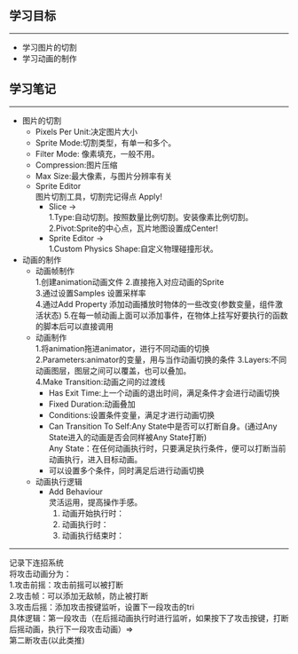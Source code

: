 ## 学习目标   
***   
- 学习图片的切割
- 学习动画的制作
## 学习笔记   
***       
- 图片的切割
  - Pixels Per Unit:决定图片大小  
  - Sprite Mode:切割类型，有单一和多个。
  - Filter Mode: 像素填充，一般不用。
  - Compression:图片压缩
  - Max Size:最大像素，与图片分辨率有关
  - Sprite Editor     
    图片切割工具，切割完记得点 Apply!    
    - Slice ->   
      1.Type:自动切割。按照数量比例切割。安装像素比例切割。    
      2.Pivot:Sprite的中心点，瓦片地图设置成Center!  
    - Sprite Editor ->   
      1.Custom Physics Shape:自定义物理碰撞形状。 
- 动画的制作
  - 动画帧制作    
    1.创建animation动画文件
    2.直接拖入对应动画的Sprite   
    3.通过设置Samples 设置采样率   
    4.通过Add Property 添加动画播放时物体的一些改变(参数变量，组件激活状态)
    5.在每一帧动画上面可以添加事件，在物体上挂写好要执行的函数的脚本后可以直接调用
  - 动画制作    
    1.将animation拖进animator，进行不同动画的切换
    2.Parameters:animator的变量，用与当作动画切换的条件
    3.Layers:不同动画图层，图层之间可以覆盖，也可以叠加。  
    4.Make Transition:动画之间的过渡线    
      - Has Exit Time:上一个动画的退出时间，满足条件才会进行动画切换    
      - Fixed Duration:动画叠加     
      - Conditions:设置条件变量，满足才进行动画切换     
      - Can Transition To Self:Any State中是否可以打断自身。(通过Any State进入的动画是否会同样被Any State打断)     
        Any State：在任何动画执行时，只要满足执行条件，便可以打断当前动画执行，进入目标动画。    
      - 可以设置多个条件，同时满足后进行动画切换
  - 动画执行逻辑
    - Add Behaviour  
      灵活运用，提高操作手感。
      1. 动画开始执行时：
      2. 动画执行时：
      3. 动画执行结束时： 
***   
记录下连招系统    
将攻击动画分为：    
1.攻击前摇：攻击前摇可以被打断    
2.攻击帧：可以添加无敌帧，防止被打断      
3.攻击后摇：添加攻击按键监听，设置下一段攻击的tri     
具体逻辑：第一段攻击（在后摇动画执行时进行监听，如果按下了攻击按键，打断后摇动画，执行下一段攻击动画）=>     
第二断攻击(以此类推)    
